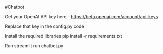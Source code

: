 #Chatbot

Get your OpenAI API key here - https://beta.openai.com/account/api-keys

Replace that key in the config.py code

Install the required libraries pip install -r requirements.txt

Run streamlit run chatbot.py
